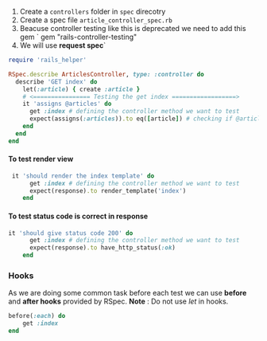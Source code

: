 1. Create a `controllers` folder in `spec` direcotry
2. Create a spec file `article_controller_spec.rb`
3. Beacuse controller testing like this is deprecated we need to add this gem `  gem "rails-controller-testing"
4. We will use **request spec**`
```rb
require 'rails_helper'

RSpec.describe ArticlesController, type: :controller do
  describe 'GET index' do
    let(:article) { create :article }
    # <================ Testing the get index ==================>
    it 'assigns @articles' do
      get :index # defining the controller method we want to test
      expect(assigns(:articles)).to eq([article]) # checking if @articles matches array of article we created
    end
  end
end

```

#### To test render view
```rb
 it 'should render the index template' do
      get :index # defining the controller method we want to test
      expect(response).to render_template('index')
    end
```

#### To test status code is correct in response
``` rb
it 'should give status code 200' do
      get :index # defining the controller method we want to test
      expect(response).to have_http_status(:ok)
    end
```

### Hooks 
As we are doing some common task before each test we can use **before** and **after hooks** provided by RSpec.
**Note** : Do not use *let* in hooks.
```rb
before(:each) do
	get :index
end
```
